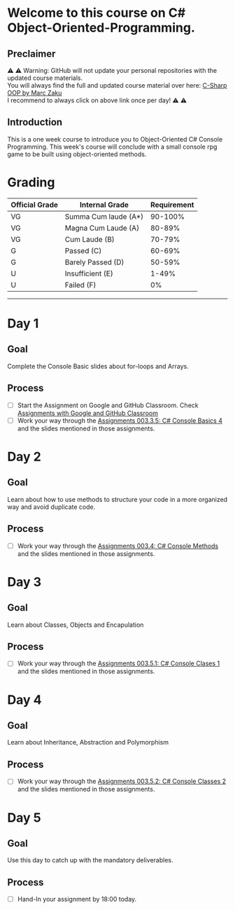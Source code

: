 # Welcome to this course on C# Object-Oriented-Programming.

## Preclaimer

⚠️ ⚠️ Warning: GitHub will not update your personal repositories with the updated course materials.\
You will always find the full and updated course material over here: [C-Sharp OOP by Marc Zaku](http://github.com/marczaku/csharp-oop/)\
I recommend to always click on above link once per day! ⚠️ ⚠️

## Introduction

This is a one week course to introduce you to Object-Oriented C# Console Programming. This week's course will conclude with a small console rpg game to be built using object-oriented methods.


# Grading

| Official Grade | Internal Grade  |  Requirement |
|--------------|-------|:-------------|
|VG|Summa Cum laude (A*)| 90-100% |
|VG| Magna Cum Laude (A)| 80-89% |
|VG|Cum Laude (B)| 70-79% |
|G|Passed (C)| 60-69% |
|G|Barely Passed (D)| 50-59% |
|U|Insufficient (E)| 1-49% |
|U|Failed (F)| 0% |
-------------------------------

# Day 1
## Goal
Complete the Console Basic slides about for-loops and Arrays.
## Process
- [ ] Start the Assignment on Google and GitHub Classroom. Check [Assignments with Google and GitHub Classroom](https://gist.github.com/marczaku/3b1853ee30575093b106ecc480d563b2)
- [ ] Work your way through the [Assignments 003.3.5: C# Console Basics 4](assignments/003.3.5-console-basics-4.md) and the slides mentioned in those assignments.

# Day 2
## Goal
Learn about how to use methods to structure your code in a more organized way and avoid duplicate code.
## Process
- [ ] Work your way through the [Assignments 003.4: C# Console Methods](assignments/003.4-console-methods.md) and the slides mentioned in those assignments.

# Day 3
## Goal
Learn about Classes, Objects and Encapulation
## Process
- [ ] Work your way through the [Assignments 003.5.1: C# Console Clases 1](assignments/003.5.1-console-classes-1.md) and the slides mentioned in those assignments.

# Day 4
## Goal
Learn about Inheritance, Abstraction and Polymorphism
## Process
- [ ] Work your way through the [Assignments 003.5.2: C# Console Classes 2](assignments/003.5.2-console-classes-2.md) and the slides mentioned in those assignments.

# Day 5
## Goal
Use this day to catch up with the mandatory deliverables.
## Process
- [ ] Hand-In your assignment by 18:00 today.
